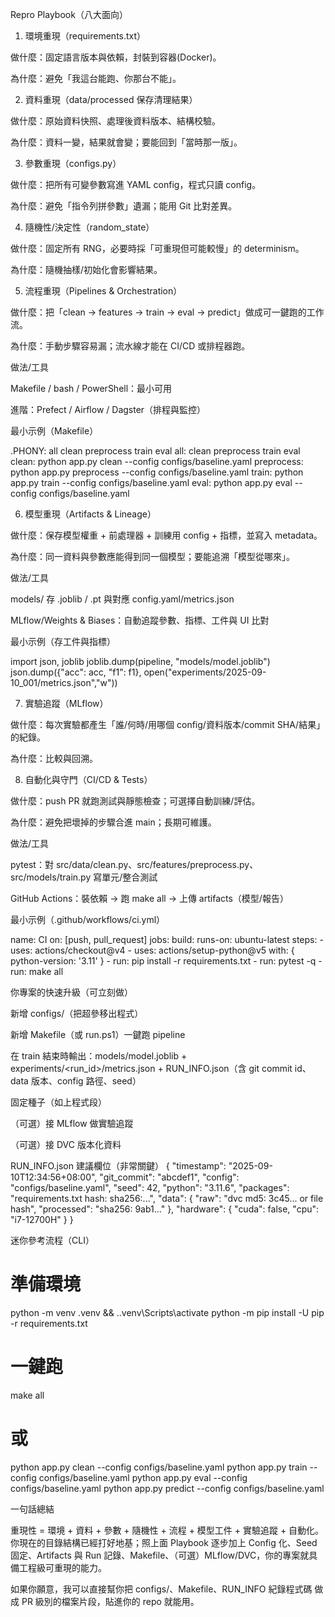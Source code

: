 Repro Playbook（八大面向）

1) 環境重現（requirements.txt）

做什麼：固定語言版本與依賴，封裝到容器(Docker)。

為什麼：避免「我這台能跑、你那台不能」。


2) 資料重現（data/processed 保存清理結果）

做什麼：原始資料快照、處理後資料版本、結構校驗。

為什麼：資料一變，結果就會變；要能回到「當時那一版」。


3) 參數重現（configs.py）

做什麼：把所有可變參數寫進 YAML config，程式只讀 config。

為什麼：避免「指令列拼參數」遺漏；能用 Git 比對差異。


4) 隨機性/決定性（random_state）

做什麼：固定所有 RNG，必要時採「可重現但可能較慢」的 determinism。

為什麼：隨機抽樣/初始化會影響結果。


5) 流程重現（Pipelines & Orchestration）

做什麼：把「clean → features → train → eval → predict」做成可一鍵跑的工作流。

為什麼：手動步驟容易漏；流水線才能在 CI/CD 或排程器跑。

做法/工具

Makefile / bash / PowerShell：最小可用

進階：Prefect / Airflow / Dagster（排程與監控）

最小示例（Makefile）

.PHONY: all clean preprocess train eval
all: clean preprocess train eval
clean:
	python app.py clean --config configs/baseline.yaml
preprocess:
	python app.py preprocess --config configs/baseline.yaml
train:
	python app.py train --config configs/baseline.yaml
eval:
	python app.py eval --config configs/baseline.yaml

6) 模型重現（Artifacts & Lineage）

做什麼：保存模型權重 + 前處理器 + 訓練用 config + 指標，並寫入 metadata。

為什麼：同一資料與參數應能得到同一個模型；要能追溯「模型從哪來」。

做法/工具

models/ 存 .joblib / .pt 與對應 config.yaml/metrics.json

MLflow/Weights & Biases：自動追蹤參數、指標、工件與 UI 比對

最小示例（存工件與指標）

import json, joblib
joblib.dump(pipeline, "models/model.joblib")
json.dump({"acc": acc, "f1": f1}, open("experiments/2025-09-10_001/metrics.json","w"))

7) 實驗追蹤（MLflow）

做什麼：每次實驗都產生「誰/何時/用哪個 config/資料版本/commit SHA/結果」的紀錄。

為什麼：比較與回溯。


8) 自動化與守門（CI/CD & Tests）

做什麼：push PR 就跑測試與靜態檢查；可選擇自動訓練/評估。

為什麼：避免把壞掉的步驟合進 main；長期可維護。

做法/工具

pytest：對 src/data/clean.py、src/features/preprocess.py、src/models/train.py 寫單元/整合測試

GitHub Actions：裝依賴 → 跑 make all → 上傳 artifacts（模型/報告）

最小示例（.github/workflows/ci.yml）

name: CI
on: [push, pull_request]
jobs:
  build:
    runs-on: ubuntu-latest
    steps:
      - uses: actions/checkout@v4
      - uses: actions/setup-python@v5
        with: { python-version: '3.11' }
      - run: pip install -r requirements.txt
      - run: pytest -q
      - run: make all

你專案的快速升級（可立刻做）

新增 configs/（把超參移出程式）

新增 Makefile（或 run.ps1）一鍵跑 pipeline

在 train 結束時輸出：models/model.joblib + experiments/<run_id>/metrics.json + RUN_INFO.json（含 git commit id、data 版本、config 路徑、seed）

固定種子（如上程式段）

（可選）接 MLflow 做實驗追蹤

（可選）接 DVC 版本化資料

RUN_INFO.json 建議欄位（非常關鍵）
{
  "timestamp": "2025-09-10T12:34:56+08:00",
  "git_commit": "abcdef1",
  "config": "configs/baseline.yaml",
  "seed": 42,
  "python": "3.11.6",
  "packages": "requirements.txt hash: sha256:...",
  "data": {
    "raw": "dvc md5: 3c45... or file hash",
    "processed": "sha256: 9ab1..."
  },
  "hardware": { "cuda": false, "cpu": "i7-12700H" }
}

迷你參考流程（CLI）
# 準備環境
python -m venv .venv && .\.venv\Scripts\activate
python -m pip install -U pip -r requirements.txt

# 一鍵跑
make all
# 或
python app.py clean   --config configs/baseline.yaml
python app.py train   --config configs/baseline.yaml
python app.py eval    --config configs/baseline.yaml
python app.py predict --config configs/baseline.yaml

一句話總結

重現性 = 環境 + 資料 + 參數 + 隨機性 + 流程 + 模型工件 + 實驗追蹤 + 自動化。
你現在的目錄結構已經打好地基；照上面 Playbook 逐步加上 Config 化、Seed 固定、Artifacts 與 Run 記錄、Makefile、（可選）MLflow/DVC，你的專案就具備工程級可重現的能力。

如果你願意，我可以直接幫你把 configs/、Makefile、RUN_INFO 紀錄程式碼 做成 PR 級別的檔案片段，貼進你的 repo 就能用。